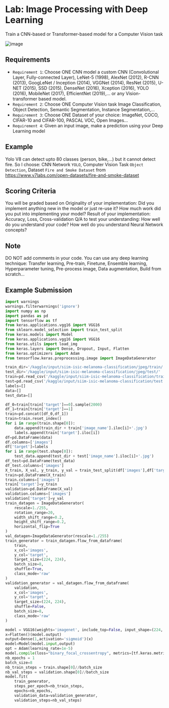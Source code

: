 # Lab: Image Processing with Deep Learning

Train a CNN-based or Transformer-based model for a Computer Vision task

![image](https://github.com/hughiephan/DPL/assets/16631121/28f1d52e-bdb3-4fe7-b796-bde386cf4407)

## Requirements

- `Requirement 1`: Choose ONE CNN model a custom CNN (Convolutional Layer, Fully-connected Layer), LeNet-5 (1998), AlexNet (2012), R-CNN (2013), GoogLeNet / Inception (2014), VGGNet (2014), ResNet (2015), U-NET (2015), SSD (2015), DenseNet (2016), Xception (2016), YOLO (2016), MobileNet (2017), EfficientNet (2019),... or any Vision-transformer based model.
- `Requirement 2`: Choose ONE Computer Vision task Image Classification, Object Detection, Semantic Segmentation, Instance Segmentation,...
- `Requirement 3`: Choose ONE Dataset of your choice: ImageNet, COCO, CIFAR-10 and CIFAR-100, PASCAL VOC, Open Images...
- `Requirement 4`: Given an input image, make a prediction using your Deep Learning model

## Example
Yolo V8 can detect upto 80 classes (person, bike,...) but it cannot detect fire. So I choose: CNN Network `YOLO`, Computer Vision Task `Object Detection`, Dataset `Fire and Smoke Dataset` from https://www.v7labs.com/open-datasets/fire-and-smoke-dataset

## Scoring Criteria
You will be graded based on Originality of your implementation: Did you implement anything new in the model or just re-use it? How much work did you put into implementing your model? Result of your implementation: Accuracy, Loss, Cross-validation Q/A to test your understanding: How well do you understand your code? How well do you understand Neural Network concepts? 

## Note
DO NOT add comments in your code. You can use any deep learning technique: Transfer learning, Pre-train, Finetune, Ensemble learning, Hyperparameter tuning, Pre-process image, Data augmentation, Build from scratch...

## Example Submission
```python
import warnings
warnings.filterwarnings('ignore')
import numpy as np 
import pandas as pd 
import tensorflow as tf
from keras.applications.vgg16 import VGG16
from sklearn.model_selection import train_test_split
from keras.models import Model
from keras.applications.vgg16 import VGG16
from keras.utils import load_img
from keras.layers import Dense, Dropout, Input, Flatten
from keras.optimizers import Adam
from tensorflow.keras.preprocessing.image import ImageDataGenerator

train_dir='/kaggle/input/siim-isic-melanoma-classification/jpeg/train/'
test_dir='/kaggle/input/siim-isic-melanoma-classification/jpeg/test/'
train=pd.read_csv('/kaggle/input/siim-isic-melanoma-classification/train.csv')
test=pd.read_csv('/kaggle/input/siim-isic-melanoma-classification/test.csv')
labels=[]
data=[]
test_data=[]

df_0=train[train['target']==0].sample(2000)
df_1=train[train['target']==1]
train=pd.concat([df_0,df_1])
train=train.reset_index()
for i in range(train.shape[0]):
    data.append(train_dir + train['image_name'].iloc[i]+'.jpg')
    labels.append(train['target'].iloc[i])
df=pd.DataFrame(data)
df.columns=['images']
df['target']=labels
for i in range(test.shape[0]):
    test_data.append(test_dir + test['image_name'].iloc[i]+'.jpg')
df_test=pd.DataFrame(test_data)
df_test.columns=['images']
X_train, X_val, y_train, y_val = train_test_split(df['images'],df['target'], test_size=0.2, random_state=42)
train=pd.DataFrame(X_train)
train.columns=['images']
train['target']=y_train
validation=pd.DataFrame(X_val)
validation.columns=['images']
validation['target']=y_val
train_datagen = ImageDataGenerator(
    rescale=1./255,
    rotation_range=20,
    width_shift_range=0.2,
    height_shift_range=0.2,
    horizontal_flip=True
)
val_datagen=ImageDataGenerator(rescale=1./255)
train_generator = train_datagen.flow_from_dataframe(
    train,
    x_col='images',
    y_col='target',
    target_size=(224, 224),
    batch_size=8,
    shuffle=True,
    class_mode='raw'
)
validation_generator = val_datagen.flow_from_dataframe(
    validation,
    x_col='images',
    y_col='target',
    target_size=(224, 224),
    shuffle=False,
    batch_size=8,
    class_mode='raw'
)

model = VGG16(weights='imagenet', include_top=False, input_shape=(224, 224, 3))
x=Flatten()(model.output)
output=Dense(1,activation='sigmoid')(x) 
model=Model(model.input,output)
opt = Adam(learning_rate=1e-5)
model.compile(loss="binary_focal_crossentropy", metrics=[tf.keras.metrics.AUC()],optimizer=opt)
nb_epochs = 1
batch_size=8
nb_train_steps = train.shape[0]//batch_size
nb_val_steps = validation.shape[0]//batch_size
model.fit(
    train_generator,
    steps_per_epoch=nb_train_steps,
    epochs=nb_epochs,
    validation_data=validation_generator,
    validation_steps=nb_val_steps)
```
